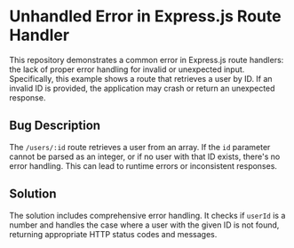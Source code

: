 # Unhandled Error in Express.js Route Handler

This repository demonstrates a common error in Express.js route handlers: the lack of proper error handling for invalid or unexpected input.  Specifically, this example shows a route that retrieves a user by ID. If an invalid ID is provided, the application may crash or return an unexpected response.

## Bug Description

The `/users/:id` route retrieves a user from an array. If the `id` parameter cannot be parsed as an integer, or if no user with that ID exists, there's no error handling.  This can lead to runtime errors or inconsistent responses.

## Solution

The solution includes comprehensive error handling. It checks if `userId` is a number and handles the case where a user with the given ID is not found, returning appropriate HTTP status codes and messages.
